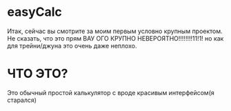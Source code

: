# easyCalc

Итак, сейчас вы смотрите за моим первым условно крупным проектом. Не сказать, что это прям ВАУ ОГО КРУПНО НЕВЕРОЯТНО!!!!!!!!11!1! но как для трейни/джуна это очень даже неплохо.

# ЧТО ЭТО?

Это обычный простой калькулятор с вроде красивым интерфейсом(я старался)

